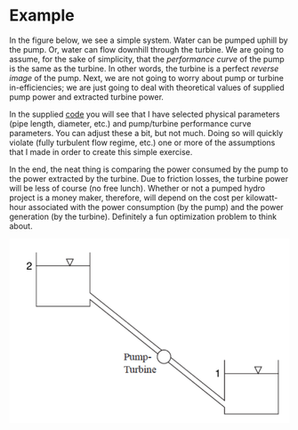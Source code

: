 # Example
In the figure below, we see a simple system. Water can be pumped uphill by the pump. Or, water can flow downhill through the turbine. We are going to assume, for the sake of simplicity, that the *performance curve* of the pump is the same as the turbine. In other words, the turbine is a perfect *reverse image* of the pump. Next, we are not going to worry about pump or turbine in-efficiencies; we are just going to deal with theoretical values of supplied pump power and extracted turbine power.

In the supplied [code](pumped_hydro.m) you will see that I have selected physical parameters (pipe length, diameter, etc.) and pump/turbine performance curve parameters. You can adjust these a bit, but not much. Doing so will quickly violate (fully turbulent flow regime, etc.) one or more of the assumptions that I made in order to create this simple exercise.

In the end, the neat thing is comparing the power consumed by the pump to the power extracted by the turbine. Due to friction losses, the turbine power will be less of course (no free lunch). Whether or not a pumped hydro project is a money maker, therefore, will depend on the cost per kilowatt-hour associated with the power consumption (by the pump) and the power generation (by the turbine). Definitely a fun optimization problem to think about.

![example](/figures/Q1.png)
